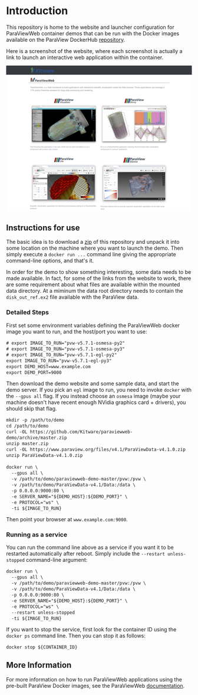 # Introduction

This repository is home to the website and launcher configuration for ParaViewWeb container demos that can be run with the Docker images available on the ParaView DockerHub [repository](https://hub.docker.com/repository/docker/kitware/paraview).

Here is a screenshot of the website, where each screenshot is actually a link to launch an interactive web application within the container.

![ParaViewWeb Demo](images/ParaViewWebDemo.png)

## Instructions for use

The basic idea is to download a [zip](https://github.com/Kitware/paraviewweb-demo/archive/master.zip) of this repository and unpack it into some location on the machine where you want to launch the demo.  Then simply execute a `docker run ...` command line giving the appropriate command-line options, and that's it.

In order for the demo to show something interesting, some data needs to be made available.  In fact, for some of the links from the website to work, there are some requirement about what files are available within the mounted data directory.  At a miminum the data root directory needs to contain the `disk_out_ref.ex2` file available with the ParaView data.

### Detailed Steps

First set some environment variables defining the ParaViewWeb docker image you want to run, and the host/port you want to use:

```
# export IMAGE_TO_RUN="pvw-v5.7.1-osmesa-py2"
# export IMAGE_TO_RUN="pvw-v5.7.1-osmesa-py3"
# export IMAGE_TO_RUN="pvw-v5.7.1-egl-py2"
export IMAGE_TO_RUN="pvw-v5.7.1-egl-py3"
export DEMO_HOST=www.example.com
export DEMO_PORT=9000
```

Then download the demo website and some sample data, and start the demo server.  If you pick an `egl` image to run, you need to invoke `docker` with the `--gpus all` flag.  If you instead choose an `osmesa` image (maybe your machine doesn't have recent enough NVidia graphics card + drivers), you should skip that flag.

```
mkdir -p /path/to/demo
cd /path/to/demo
curl -OL https://github.com/Kitware/paraviewweb-demo/archive/master.zip
unzip master.zip
curl -OL https://www.paraview.org/files/v4.1/ParaViewData-v4.1.0.zip
unzip ParaViewData-v4.1.0.zip

docker run \
  --gpus all \
  -v /path/to/demo/paraviewweb-demo-master/pvw:/pvw \
  -v /path/to/demo/ParaViewData-v4.1/Data:/data \
  -p 0.0.0.0:9000:80 \
  -e SERVER_NAME="${DEMO_HOST}:${DEMO_PORT}" \
  -e PROTOCOL="ws" \
  -ti ${IMAGE_TO_RUN}
```

Then point your browser at `www.example.com:9000`.

### Running as a service

You can run the command line above as a service if you want it to be restarted automatically after reboot.  Simply include the `--restart unless-stopped` command-line argument:

```
docker run \
  --gpus all \
  -v /path/to/demo/paraviewweb-demo-master/pvw:/pvw \
  -v /path/to/demo/ParaViewData-v4.1/Data:/data \
  -p 0.0.0.0:9000:80 \
  -e SERVER_NAME="${DEMO_HOST}:${DEMO_PORT}" \
  -e PROTOCOL="ws" \
  --restart unless-stopped
  -ti ${IMAGE_TO_RUN}
```

If you want to stop the service, first look for the container ID using the `docker ps` command line.  Then you can stop it as follows:

```
docker stop ${CONTAINER_ID}
```

## More Information

For more information on how to run ParaViewWeb applications using the pre-built ParaView Docker images, see the ParaViewWeb [documentation](http://kitware.github.io/paraviewweb/docs).
